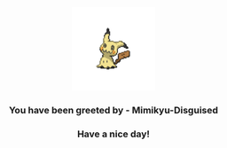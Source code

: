 <p align="center">
            <img src="https://raw.githubusercontent.com/PokeAPI/sprites/master/sprites/pokemon/778.png" width="150" height="150">
          </p>
          <h3 align="center">You have been greeted by - <b>Mimikyu-Disguised</b></h3>
          <h3 align="center">Have a nice day!</h3>
        